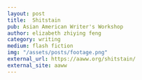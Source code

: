 ```yaml
---
layout: post
title:  Shitstain
pub: Asian American Writer's Workshop
author: elizabeth zhiying feng
category: writing
medium: flash fiction
img: "/assets/posts/footage.png"
external_url: https://aaww.org/shitstain/
external_site: aaww
---
```

